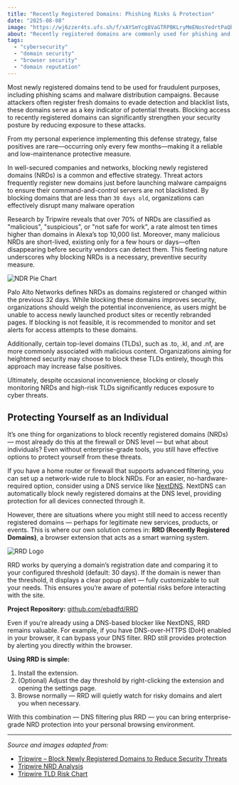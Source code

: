 ```yaml
---
title: "Recently Registered Domains: Phishing Risks & Protection"
date: "2025-08-08"
image: "https://wj6zzer4ts.ufs.sh/f/xAYSmYcg8VaGTRPBKLryMmENosYedrtPaQbx4cU03VJRSG7f"
about: "Recently registered domains are commonly used for phishing and malware. Blocking them is a simple, effective way to improve security with minimal false positives."
tags:
  - "cybersecurity"
  - "domain security"
  - "browser security"
  - "domain reputation"
---
```


Most newly registered domains tend to be used for fraudulent purposes, including phishing scams and malware distribution campaigns. 
Because attackers often register fresh domains to evade detection and blacklist lists, these domains serve as a key indicator of potential threats. 
Blocking access to recently registered domains can significantly strengthen your security posture by reducing exposure to these attacks. 

From my personal experience implementing this defense strategy, false positives are rare—occurring only every few months—making it a reliable and low-maintenance protective measure.

In well-secured companies and networks, blocking newly registered domains (NRDs) is a common and effective strategy. 
Threat actors frequently register new domains just before launching malware campaigns to ensure their command-and-control servers are not blacklisted. 
By blocking domains that are less than `30 days old`, organizations can effectively disrupt many malware operation

Research by Tripwire reveals that over 70% of NRDs are classified as "malicious", "suspicious", or "not safe for work", 
a rate almost ten times higher than domains in Alexa’s top 10,000 list. Moreover, many malicious NRDs are short-lived,
existing only for a few hours or days—often disappearing before security vendors can detect them. This fleeting nature underscores why blocking NRDs is a necessary, preventive security measure.

![NDR Pie Chart](https://cdn.ebadfd.tech/recently-registered-domains-phishing-protection/NDRs%20Classification.png "NDR Pie Chart")

Palo Alto Networks defines NRDs as domains registered or changed within the previous 32 days.
While blocking these domains improves security, organizations should weigh the potential inconvenience, 
as users might be unable to access newly launched product sites or recently rebranded pages. If blocking is not feasible, 
it is recommended to monitor and set alerts for access attempts to these domains.

Additionally, certain top-level domains (TLDs), such as .to, .kl, and .nf, are more commonly associated with malicious content. 
Organizations aiming for heightened security may choose to block these TLDs entirely, though this approach may increase false positives.

Ultimately, despite occasional inconvenience, blocking or closely monitoring NRDs and high-risk TLDs significantly reduces exposure to cyber threats.

## Protecting Yourself as an Individual

It’s one thing for organizations to block recently registered domains (NRDs) — most already do this at the firewall or DNS level — but what about individuals? 
Even without enterprise-grade tools, you still have effective options to protect yourself from these threats.

If you have a home router or firewall that supports advanced filtering, you can set up a network-wide rule to block NRDs. For an easier, no-hardware-required option, 
consider using a DNS service like [NextDNS](https://help.nextdns.io/t/35yz3m6/is-there-a-way-to-block-newly-active-domains). 
NextDNS can automatically block newly registered domains at the DNS level, providing protection for all devices connected through it.

However, there are situations where you might still need to access recently registered domains — perhaps for legitimate new services, products, or events.
This is where our own solution comes in: **RRD (Recently Registered Domains)**, a browser extension that acts as a smart warning system.

![RRD Logo](https://cdn.ebadfd.tech/rrd-bg.png)

RRD works by querying a domain’s registration date and comparing it to your configured threshold (default: 30 days). 
If the domain is newer than the threshold, it displays a clear popup alert — fully customizable to suit your needs.
This ensures you’re aware of potential risks before interacting with the site.

**Project Repository:** [github.com/ebadfd/RRD](https://github.com/ebadfd/RRD)

Even if you’re already using a DNS-based blocker like NextDNS, RRD remains valuable. For example, if you have DNS-over-HTTPS (DoH) enabled in your browser,
it can bypass your DNS filter. RRD still provides protection by alerting you directly within the browser.

**Using RRD is simple:**

1. Install the extension.
2. (Optional) Adjust the day threshold by right-clicking the extension and opening the settings page.
3. Browse normally — RRD will quietly watch for risky domains and alert you when necessary.

With this combination — DNS filtering plus RRD — you can bring enterprise-grade NRD protection into your personal browsing environment.


---

*Source and images adapted from:*
- [Tripwire – Block Newly Registered Domains to Reduce Security Threats](https://www.tripwire.com/state-of-security/block-newly-registered-domains-to-reduce-security-threats-in-your-organisation)
- [Tripwire NRD Analysis](https://www.tripwire.com/sites/default/files/nrd-pie.jpeg)
- [Tripwire TLD Risk Chart](https://www.tripwire.com/sites/default/files/tld.jpeg)

